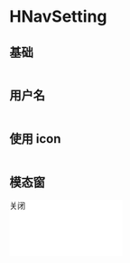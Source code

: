# HNavSetting

## 基础

<div style="background-color:var(--color-background-base3);display:inline-block;width:200px">
<HNavSetting></HNavSetting>
</div>

## 用户名

<div style="background-color:var(--color-background-base3);display:inline-block;width:200px">
<HNavSetting name="小王"></HNavSetting>
</div>

## 使用 icon

<div style="background-color:var(--color-background-base3);display:inline-block;width:200px">
<HNavSetting name="小王" icon></HNavSetting>
</div>

## 模态窗

<div style="background-color:var(--color-background-base3);display:inline-block;width:200px">
<HNavSetting name="小王" icon @click="onClick">
<HModal :show="show">
<div style="height:100px; width:200px; background: white;" class="flex items-center justify-center">
<HButton @click="onClose">
关闭
</HButton>
</div>
</HModal>
</HNavSetting>
</div>

<script setup>
import { ref } from 'vue'
import HNavSetting from '../src/components/HNavSetting.vue'
import HButton from '../src/components/HButton.vue'
import HModal from '../src/components/HModal.vue'
const show = ref(false)
const onClick = () => { show.value = true }
const onClose = () => { show.value = false }
</script>
